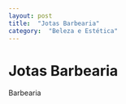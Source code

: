 ```yaml
---
layout: post
title:  "Jotas Barbearia"
category:  "Beleza e Estética"
---
```


# Jotas Barbearia

Barbearia
